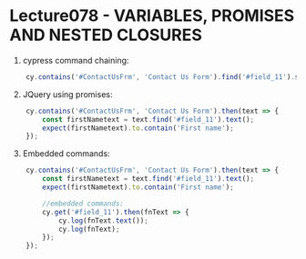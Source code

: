 # Lecture078 - VARIABLES, PROMISES AND NESTED CLOSURES

1. cypress command chaining:
```javascript
    cy.contains('#ContactUsFrm', 'Contact Us Form').find('#field_11').should('contain', 'First name');
```

2. JQuery using promises:
```javascript
    cy.contains('#ContactUsFrm', 'Contact Us Form').then(text => {
        const firstNametext = text.find('#field_11').text();
        expect(firstNametext).to.contain('First name');
    });
```

3. Embedded commands:
```javascript
    cy.contains('#ContactUsFrm', 'Contact Us Form').then(text => {
        const firstNametext = text.find('#field_11').text();
        expect(firstNametext).to.contain('First name');

        //embedded commands:
        cy.get('#field_11').then(fnText => {
            cy.log(fnText.text()); 
            cy.log(fnText); 
        });
    });
```
